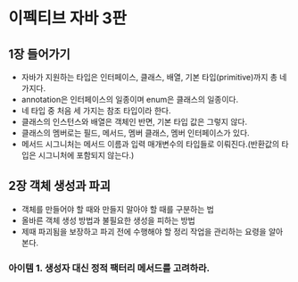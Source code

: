 # 이펙티브 자바 3판

## 1장 들어가기

- 자바가 지원하는 타입은 인터페이스, 클래스, 배열, 기본 타입(primitive)까지 총 네 가지다.
- annotation은 인터페이스의 일종이며 enum은 클래스의 일종이다.
- 네 타입 중 처음 세 가지는 참조 타입이라 한다.
- 클래스의 인스턴스와 배열은 객체인 반면, 기본 타입 값은 그렇지 않다.
- 클래스의 멤버로는 필드, 메서드, 멤버 클래스, 멤버 인터페이스가 있다.
- 메서드 시그니처는 메서드 이름과 입력 매개변수의 타입들로 이뤄진다.(반환값의 타입은 시그니처에 포함되지 않는다.)

## 2장 객체 생성과 파괴

- 객체를 만들어야 할 때와 만들지 말아야 할 때를 구분하는 법
- 올바른 객체 생성 방법과 불필요한 생성을 피하는 방법
- 제때 파괴됨을 보장하고 파괴 전에 수행해야 할 정리 작업을 관리하는 요령을 알아본다.

### 아이템 1. 생성자 대신 정적 팩터리 메서드를 고려하라.
